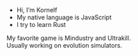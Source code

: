 - Hi, I’m Kornelf
- My native language is JavaScript
- I try to learn Rust

My favorite game is Mindustry and Ultrakill. <br>
Usually working on evolution simulators.
<!---
Kornelf4/Kornelf4 is a ✨ special ✨ repository because its `README.md` (this file) appears on your GitHub profile.
You can click the Preview link to take a look at your changes.
--->

